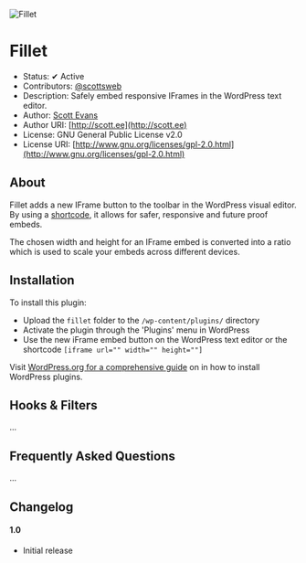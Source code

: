 ![Fillet](https://scott.ee/images/fillet.png)

# Fillet

* Status: ✔ Active
* Contributors: [@scottsweb](http://twitter.com/scottsweb)
* Description: Safely embed responsive IFrames in the WordPress text editor.
* Author: [Scott Evans](http://scott.ee)
* Author URI: [http://scott.ee](http://scott.ee)
* License: GNU General Public License v2.0
* License URI: [http://www.gnu.org/licenses/gpl-2.0.html](http://www.gnu.org/licenses/gpl-2.0.html)

## About

Fillet adds a new IFrame button to the toolbar in the WordPress visual editor. By using a [shortcode](http://codex.wordpress.org/Shortcode), it allows for safer, responsive and future proof embeds.

The chosen width and height for an IFrame embed is converted into a ratio which is used to scale your embeds across different devices.

## Installation

To install this plugin:

* Upload the `fillet` folder to the `/wp-content/plugins/` directory
* Activate the plugin through the 'Plugins' menu in WordPress
* Use the new iFrame embed button on the WordPress text editor or the shortcode `[iframe url="" width="" height=""]`

Visit [WordPress.org for a comprehensive guide](http://codex.wordpress.org/Managing_Plugins#Manual_Plugin_Installation) on in how to install WordPress plugins.

## Hooks & Filters

...

## Frequently Asked Questions

...

## Changelog

#### 1.0
* Initial release
